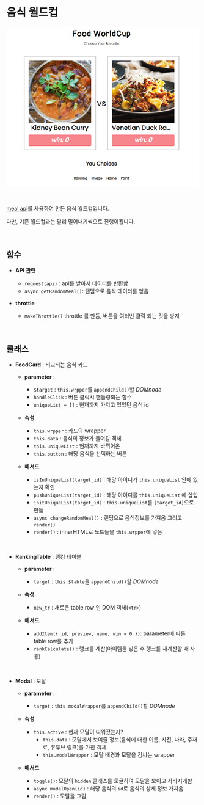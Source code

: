 # 음식 월드컵

<p align="center" style="max-width: 700px">
  <img src="./home.PNG" />
</p>

<br/>

[meal api](https://www.themealdb.com/api.php)를 사용하여 만든 음식 월드컵입니다.

다만, 기존 월드컵과는 달리 밀어내기씩으로 진행이됩니다.

<br/>

## 함수

- **API 관련**
  - `request(api)` : api를 받아서 데이터를 반환함
  - `async getRandomMeal()`: 랜덤으로 음식 데이터를 얻음

- **throttle**
  - `makeThrottle()`
    throttle 를 만듬, 버튼을 여러번 클릭 되는 것을 방지

<br/>

## 클래스

- **FoodCard** : 비교되는 음식 카드

  - **parameter** :
    - `$target` : `this.wrpper`를 `appendChild()`할 _DOMnode_
    - `handleClick` : 버튼 클릭시 핸들링되는 함수
    - `uniqueList = []` : 현재까지 가지고 있었던 음식 id

  - **속성**
    - `this.wrpper` : 카드의 wrapper
    - `this.data` : 음식의 정보가 들어갈 객체
    - `this.uniqueList` : 현재까지 바뀌어온
    - `this.button` : 해당 음식을 선택하는 버튼

  - **메서드**
    - `isInUniqueList(target_id)` : 해당 아이디가 `this.uniqueList` 안에 있는지 확인
    - `pushUniqueList(target_id)` : 해당 아이디를 `this.uniqueList` 에  삽입
    - `initUniqueList(target_id)` : `this.uniqueList`를 `[target_id]`으로 만듦
    - `async changeRandomMeal()` : 랜덤으로 음식정보를 가져옴 그리고 `render()`
    - `render()` : innerHTML로 노드들을 `this.wrpper`에 넣음

<br/>
  
- **RankingTable** : 랭킹 테이블

  - **parameter** :
    - `target` : `this.$table`을 `appendChild()`할 _DOMnode_

  - **속성**
    - `new_tr` : 새로운 table row 인 DOM 객체(`<tr>`)

  - **메서드**
    - `addItem({ id, preview, name, win = 0 })`: parameter에 따른 table row를 추가
    - `rankCalculate()` : 랭크를 계산(아이템을 넣은 후 랭크를 재계산할 때 사용)

<br/>

- **Modal** : 모달

  - **parameter** :
    - `target` : `this.modalWrapper`를 `appendChild()`할 _DOMnode_

  - **속성**
    - `this.active` : 현재 모달이 띠워졌는지?
		- `this.data` : 모달에서 보여줄 정보(음식에 대한 이름, 사진, 나라, 주재료, 유투브 링크)를 가진 객체
		- `this.modalWrapper` :  모달 배경과 모달을 감싸는 wrapper

  - **메서드**
    - `toggle()`: 모달의 `hidden` 클래스를 토글하여 모달을 보이고 사라지게함
    - `async modalOpen(id)` : 해당 음식의 `id`로 음식의 상세 정보 가져옴
    - `render()` : 모달을 그림


